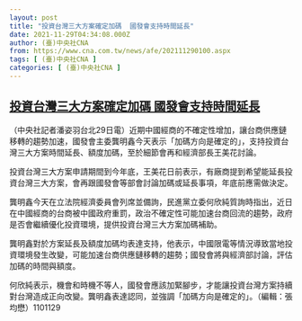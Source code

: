 ```yaml
---
layout: post
title: "投資台灣三大方案確定加碼  國發會支持時間延長"
date: 2021-11-29T04:34:08.000Z
author: (臺)中央社CNA
from: https://www.cna.com.tw/news/afe/202111290100.aspx
tags: [ (臺)中央社CNA ]
categories: [ (臺)中央社CNA ]
---
```

<!--1638160448000-->
[投資台灣三大方案確定加碼  國發會支持時間延長](https://www.cna.com.tw/news/afe/202111290100.aspx)
------

<div>
<div></div><div><p>（中央社記者潘姿羽台北29日電）近期中國經商的不確定性增加，讓台商供應鏈移轉的趨勢加速，國發會主委龔明鑫今天表示「加碼方向是確定的」，支持投資台灣三大方案時間延長、額度加碼，至於細節會再和經濟部長王美花討論。</p><p>投資台灣三大方案申請期間到今年底，王美花日前表示，有廠商提到希望能延長投資台灣三大方案，會再跟國發會等部會討論加碼或延長事項，年底前應需做決定。</p><p>龔明鑫今天在立法院經濟委員會列席並備詢，民進黨立委何欣純質詢時指出，近日在中國經商的台商被中國政府重罰，政治不確定性可能加速台商回流的趨勢，政府是否會繼續優化投資環境，提供投資台灣三大方案加碼補助。</p><p>龔明鑫對於方案延長及額度加碼均表達支持，他表示，中國限電等情況導致當地投資環境發生改變，可能加速台商供應鏈移轉的趨勢；國發會將與經濟部討論，評估加碼的時間與額度。</p><p>何欣純表示，機會和時機不等人，國發會應該加緊腳步，才能讓投資台灣方案持續對台灣造成正向改變。龔明鑫表達認同，並強調「加碼方向是確定的」。（編輯：張均懋）1101129</p></div>
</div>
